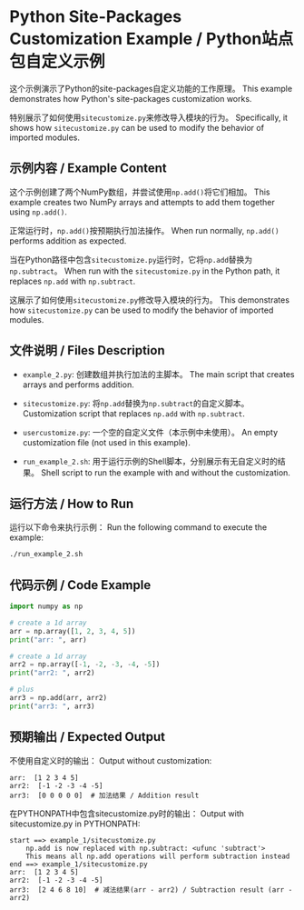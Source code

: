 # Python Site-Packages Customization Example / Python站点包自定义示例

这个示例演示了Python的site-packages自定义功能的工作原理。
This example demonstrates how Python's site-packages customization works.

特别展示了如何使用`sitecustomize.py`来修改导入模块的行为。
Specifically, it shows how `sitecustomize.py` can be used to modify the behavior of imported modules.

## 示例内容 / Example Content

这个示例创建了两个NumPy数组，并尝试使用`np.add()`将它们相加。
This example creates two NumPy arrays and attempts to add them together using `np.add()`.

正常运行时，`np.add()`按预期执行加法操作。
When run normally, `np.add()` performs addition as expected.

当在Python路径中包含`sitecustomize.py`运行时，它将`np.add`替换为`np.subtract`。
When run with the `sitecustomize.py` in the Python path, it replaces `np.add` with `np.subtract`.

这展示了如何使用`sitecustomize.py`修改导入模块的行为。
This demonstrates how `sitecustomize.py` can be used to modify the behavior of imported modules.

## 文件说明 / Files Description

- `example_2.py`: 创建数组并执行加法的主脚本。
  The main script that creates arrays and performs addition.

- `sitecustomize.py`: 将`np.add`替换为`np.subtract`的自定义脚本。
  Customization script that replaces `np.add` with `np.subtract`.

- `usercustomize.py`: 一个空的自定义文件（本示例中未使用）。
  An empty customization file (not used in this example).

- `run_example_2.sh`: 用于运行示例的Shell脚本，分别展示有无自定义时的结果。
  Shell script to run the example with and without the customization.

## 运行方法 / How to Run

运行以下命令来执行示例：
Run the following command to execute the example:

```bash
./run_example_2.sh
```

## 代码示例 / Code Example

```python
import numpy as np

# create a 1d array
arr = np.array([1, 2, 3, 4, 5])
print("arr: ", arr)

# create a 1d array
arr2 = np.array([-1, -2, -3, -4, -5])
print("arr2: ", arr2)

# plus
arr3 = np.add(arr, arr2)
print("arr3: ", arr3)
```

## 预期输出 / Expected Output

不使用自定义时的输出：
Output without customization:

```
arr:  [1 2 3 4 5]
arr2:  [-1 -2 -3 -4 -5]
arr3:  [0 0 0 0 0]  # 加法结果 / Addition result
```

在PYTHONPATH中包含sitecustomize.py时的输出：
Output with sitecustomize.py in PYTHONPATH:

```
start ==> example_1/sitecustomize.py
	np.add is now replaced with np.subtract: <ufunc 'subtract'>
	This means all np.add operations will perform subtraction instead
end ==> example_1/sitecustomize.py
arr:  [1 2 3 4 5]
arr2:  [-1 -2 -3 -4 -5]
arr3:  [2 4 6 8 10]  # 减法结果(arr - arr2) / Subtraction result (arr - arr2)
```

